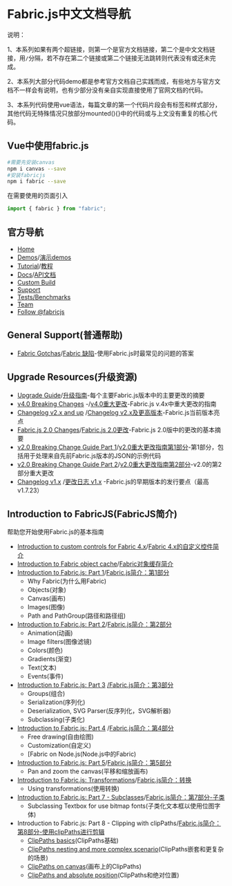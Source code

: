 # Fabric.js中文文档导航

说明：

1、本系列如果有两个超链接，则第一个是官方文档链接，第二个是中文文档链接，用`/`分隔，若不存在第二个链接或第二个链接无法跳转则代表没有或还未完成。

2、本系列大部分代码demo都是参考官方文档自己实践而成，有些地方与官方文档不一样会有说明，也有少部分没有亲自实现直接使用了官网文档的代码。

3、本系列代码使用vue语法，每篇文章的第一个代码片段会有标签和样式部分，其他代码无特殊情况只放部分mounted(){}中的代码或与上文没有重复的核心代码。

## Vue中使用fabric.js
```bash
#需要先安装canvas
npm i canvas --save
#安装fabricjs
npm i fabric --save
```
在需要使用的页面引入
```js
import { fabric } from "fabric";
```

## 官方导航

- [Home](http://fabricjs.com/)
- [Demos](http://fabricjs.com/demos)/[演示demos](https://github.com/eternitywith/fabric.js-docs-cn/tree/master/Demos)
- [Tutorial](http://fabricjs.com/articles)/[教程](https://github.com/eternitywith/fabric.js-docs-cn/tree/master/Tutorial)
- [Docs](http://fabricjs.com/docs)/[API文档](https://github.com/eternitywith/fabric.js-docs-cn/tree/master/Docs)
- [Custom Build](http://fabricjs.com/build)
- [Support](http://fabricjs.com/help)
- [Tests/Benchmarks](http://fabricjs.com/test)
- [Team](http://fabricjs.com/team)
- [Follow @fabricjs](https://twitter.com/fabricjs)

## General Support(普通帮助)

- [Fabric Gotchas](http://fabricjs.com/fabric-gotchas)/[Fabric 缺陷](https://github.com/eternitywith/fabric.js-docs-cn/blob/master/Tutorial/FabricJS%20gotchas%20.md)-使用Fabric.js时最常见的问题的答案

## Upgrade Resources(升级资源)

- [Upgrade Guide](http://fabricjs.com/upgrade-guide)/[升级指南](#)-每个主要Fabric.js版本中的主要更改的摘要
- [v4.0 Breaking Changes](http://fabricjs.com/v4-breaking-changes) -/[v4.0重大更改](#)-Fabric.js v.4x中重大更改的指南
- [Changelog v2.x and up](http://fabricjs.com/changelog) /[Changelog v2.x及更高版本](#)-Fabric.js当前版本亮点
- [Fabric.js 2.0 Changes](http://fabricjs.com/changes-introduction)/[Fabric.js 2.0更改](#)-Fabric.js 2.0版中的更改的基本摘要
- [v2.0 Breaking Change Guide Part 1](http://fabricjs.com/v2-breaking-changes)/[v2.0重大更改指南第1部分](#)-第1部分，包括用于处理来自先前Fabric.js版本的JSON的示例代码
- [v2.0 Breaking Change Guide Part 2](http://fabricjs.com/v2-breaking-changes-2)/[v2.0重大更改指南第2部分](#)-v2.0的第2部分重大更改
- [Changelog v1.x](http://fabricjs.com/fabric-changelog-old) /[更改日志 v1.x](#) -Fabric.js的早期版本的发行要点（最高v1.7.23）

## Introduction to FabricJS(FabricJS简介)

帮助您开始使用Fabric.js的基本指南

- [Introduction to custom controls for Fabric 4.x](http://fabricjs.com/controls-api)/[Fabric 4.x的自定义控件简介](https://github.com/eternitywith/fabric.js-docs-cn/blob/master/Tutorial/Introduction%20to%20custom%20controls%20for%20Fabric%204.x.md)
- [Introduction to Fabric object cache](http://fabricjs.com/fabric-object-caching)/[Fabric对象缓存简介](https://github.com/eternitywith/fabric.js-docs-cn/blob/master/Tutorial/Fabric.js%20Object%20caching%20.md)
- [Introduction to Fabric.js: Part 1](http://fabricjs.com/fabric-intro-part-1)/[Fabric.js简介：第1部分](https://github.com/eternitywith/fabric.js-docs-cn/blob/master/Tutorial/Introduction%20to%20Fabric.js:%20Part%201.md)
  - Why Fabric(为什么用Fabric)
  - Objects(对象)
  - Canvas(画布)
  - Images(图像)
  - Path and PathGroup(路径和路径组)
- [Introduction to Fabric.js: Part 2](http://fabricjs.com/fabric-intro-part-2)/[Fabric.js简介：第2部分](https://github.com/eternitywith/fabric.js-docs-cn/blob/master/Tutorial/Introduction%20to%20Fabric.js.%20Part%202.md)
  - Animation(动画)
  - Image filters(图像滤镜)
  - Colors(颜色)
  - Gradients(渐变)
  - Text(文本)
  - Events(事件)
- [Introduction to Fabric.js: Part 3](http://fabricjs.com/fabric-intro-part-3) [/Fabric.js简介：第3部分](https://github.com/eternitywith/fabric.js-docs-cn/blob/master/Tutorial/Introduction%20to%20Fabric.js.%20Part%203.md)
  - Groups(组合)
  - Serialization(序列化)
  - Deserialization, SVG Parser(反序列化，SVG解析器)
  - Subclassing(子类化)
- [Introduction to Fabric.js: Part 4](http://fabricjs.com/fabric-intro-part-4) /[Fabric.js简介：第4部分](https://github.com/eternitywith/fabric.js-docs-cn/blob/master/Tutorial/Introduction%20to%20Fabric.js.%20Part%204.%20.md)
  - Free drawing(自由绘图)
  - Customization(自定义)
  - [Fabric on Node.js(Node.js中的Fabric)
- [Introduction to Fabric.js: Part 5](http://fabricjs.com/fabric-intro-part-5)/[Fabric.js简介：第5部分](https://github.com/eternitywith/fabric.js-docs-cn/blob/master/Tutorial/Zoom%20and%20pan,%20introduction%20to%20FabricJS%20part%205%20.md)
  - Pan and zoom the canvas(平移和缩放画布)
- [Introduction to Fabric.js: Transformations](http://fabricjs.com/using-transformations)/[Fabric.js简介：转换](https://github.com/eternitywith/fabric.js-docs-cn/blob/master/Tutorial/Using%20transformations,%20Introduction%20to%20Fabric.js%20Part%206%20.md)
  - Using transformations(使用转换)
- [Introduction to Fabric.js: Part 7 - Subclasses](http://fabricjs.com/subclassing-tutorial)/[Fabric.js简介：第7部分-子类](https://github.com/eternitywith/fabric.js-docs-cn/blob/master/Tutorial/Introduction%20to%20Fabric.js:%20Part%207%20-%20Subclasses.md)
  - Subclassing Textbox for use bitmap fonts(子类化文本框以使用位图字体)
- Introduction to Fabric.js: Part 8 - Clipping with clipPaths/[Fabric.js简介：第8部分-使用clipPaths进行剪辑](https://github.com/eternitywith/fabric.js-docs-cn/blob/master/Tutorial/Introduction%20to%20Fabric.js:%20Part%208%20-%20Clipping%20with%20clipPaths%20.md)
  - [ClipPaths basics](http://fabricjs.com/clippath-part1)(ClipPaths基础)
  - [ClipPaths nesting and more complex scenario](http://fabricjs.com/clippath-part2)(ClipPaths嵌套和更复杂的场景)
  - [ClipPaths on canvas](http://fabricjs.com/clippath-part3)(画布上的ClipPaths)
  - [ClipPaths and absolute position](http://fabricjs.com/clippath-part4)(ClipPaths和绝对位置)

